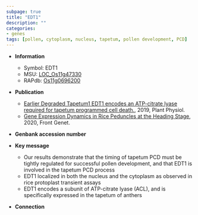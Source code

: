 ```yaml
---
subpage: true
title: "EDT1"
description: ""
categories:
- genes
tags: [pollen, cytoplasm, nucleus, tapetum, pollen development, PCD]
---
```


* **Information**  
    + Symbol: EDT1  
    + MSU: [LOC_Os11g47330](http://rice.plantbiology.msu.edu/cgi-bin/ORF_infopage.cgi?orf=LOC_Os11g47330)  
    + RAPdb: [Os11g0696200](http://rapdb.dna.affrc.go.jp/viewer/gbrowse_details/irgsp1?name=Os11g0696200)  

* **Publication**  
    + [Earlier Degraded Tapetum1 EDT1 encodes an ATP-citrate lyase required for tapetum programmed cell death.](http://www.ncbi.nlm.nih.gov/pubmed?term=Earlier+Degraded+Tapetum1+EDT1+encodes+an+ATP-citrate+lyase+required+for+tapetum+programmed+cell+death.%5BTitle%5D), 2019, Plant Physiol.
    + [Gene Expression Dynamics in Rice Peduncles at the Heading Stage](http://www.ncbi.nlm.nih.gov/pubmed?term=Gene+Expression+Dynamics+in+Rice+Peduncles+at+the+Heading+Stage%5BTitle%5D), 2020, Front Genet.

* **Genbank accession number**  

* **Key message**  
    + Our results demonstrate that the timing of tapetum PCD must be tightly regulated for successful pollen development, and that EDT1 is involved in the tapetum PCD process
    + EDT1 localized in both the nucleus and the cytoplasm as observed in rice protoplast transient assays
    + EDT1 encodes a subunit of ATP-citrate lyase (ACL), and is specifically expressed in the tapetum of anthers

* **Connection**  



